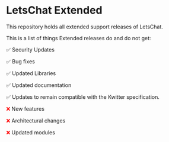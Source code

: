 # LetsChat Extended
This repository holds all extended support releases of LetsChat.

This is a list of things Extended releases do and do not get:

✅ Security Updates

✅ Bug fixes

✅ Updated Libraries

✅ Updated documentation

✅ Updates to remain compatible with the Kwitter specification.

<span style="color:red">❌</span> New features

<span style="color:red">❌</span> Architectural changes

<span style="color:red">❌</span> Updated modules
